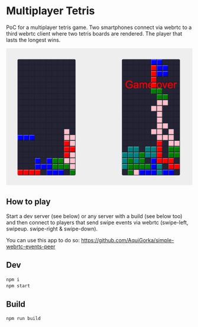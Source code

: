 # Multiplayer Tetris

PoC for a multiplayer tetris game. Two smartphones connect via webrtc to a third webrtc client where two tetris boards are rendered. The player that lasts the longest wins.

![Multiplayer Tetris screenshot](https://raw.githubusercontent.com/AquiGorka/multiplayer-tetris/master/static/screenshot.png)


## How to play

Start a dev server (see below) or any server with a build (see below too) and then connect to players that send swipe events via webrtc (swipe-left, swipeup. swipe-right & swipe-down).

You can use this app to do so: https://github.com/AquiGorka/simple-webrtc-events-peer


## Dev
```sh
npm i
npm start
```


## Build
```sh
npm run build
```
